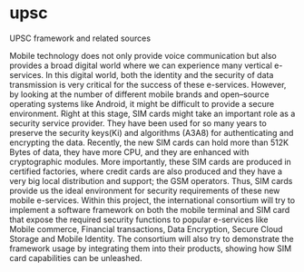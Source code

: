 # upsc
UPSC framework and related sources


Mobile technology does not only provide voice communication but also provides a broad digital world where we can experience many vertical e-services. In this digital world, both the identity and the security of data transmission is very critical for the success of these e-services. However, by looking at the number of different mobile brands and open–source operating systems like Android, it might be difficult to provide a secure environment. Right at this stage, SIM cards might take an important role as a security service provider. They have been used for so many years to preserve the security keys(Ki) and algorithms (A3A8) for authenticating and encrypting the data. Recently, the new SIM cards can hold more than 512K Bytes of data, they have more CPU, and they are enhanced with cryptographic modules. More importantly, these SIM cards are produced in certified factories, where credit cards are also produced and they have a very big local distribution and support; the GSM operators. Thus, SIM cards provide us the ideal environment for security requirements of these new mobile e-services. Within this project, the international consortium will try to implement a software framework on both the mobile terminal and SIM card that expose the required security functions to popular e-services like Mobile commerce, Financial transactions, Data Encryption, Secure Cloud Storage and Mobile Identity. The consortium will also try to demonstrate the framework usage by integrating them into their products, showing how SIM card capabilities can be unleashed.
